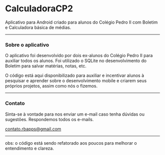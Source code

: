 # CalculadoraCP2
Aplicativo para Android criado para alunos do Colégio Pedro II com Boletim e Calculadora básica de médias.
<hr>
<h3>Sobre o aplicativo</h3>
O aplicativo foi desenvolvido por dois ex-alunos do Colégio Pedro II para auxiliar todos os alunos.
Foi utilizado o SQLite no desenvolvimento do Boletim para salvar matérias, notas, etc.

O código está aqui disponibilizado para auxiliar e incentivar alunos à pesquisar e aprender sobre o desenvolvimento
mobile e criarem seus próprios projetos, assim como nós o fizemos.
<hr>
<h3>Contato</h3>
Sinta-se à vontade para nos enviar um e-mail caso tenha dúvidas ou sugestões. Respondemos todos os e-mails.

contato.rbapps@gmail.com
<hr>
obs: o código está sendo refatorado aos poucos para melhorar o entendimento e clareza.
